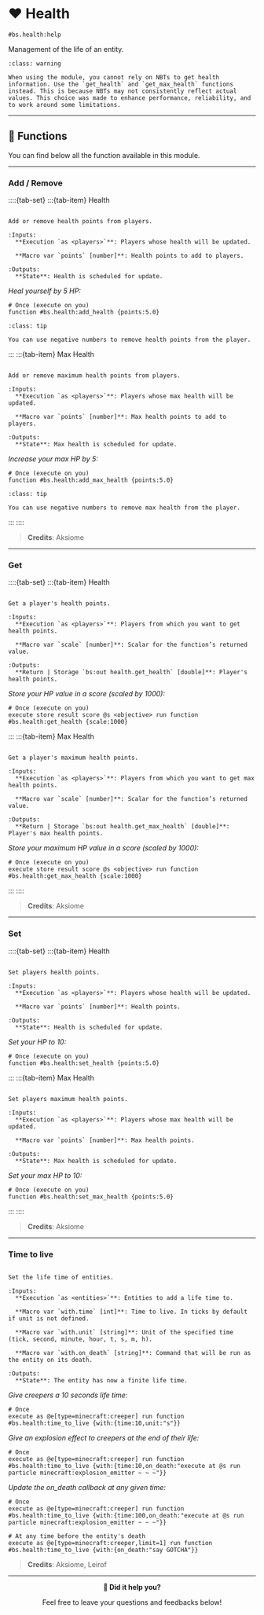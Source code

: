 # ❤️ Health

`#bs.health:help`

Management of the life of an entity.

```{admonition} About NBTs
:class: warning

When using the module, you cannot rely on NBTs to get health information. Use the `get_health` and `get_max_health` functions instead. This is because NBTs may not consistently reflect actual values. This choice was made to enhance performance, reliability, and to work around some limitations.
```

---

## 🔧 Functions

You can find below all the function available in this module.

---

### Add / Remove

::::{tab-set}
:::{tab-item} Health

```{function} #bs.helth:add_health

Add or remove health points from players.

:Inputs:
  **Execution `as <players>`**: Players whose health will be updated.

  **Macro var `points` [number]**: Health points to add to players.

:Outputs:
  **State**: Health is scheduled for update.
```

*Heal yourself by 5 HP:*
```mcfunction
# Once (execute on you)
function #bs.health:add_health {points:5.0}
```

```{admonition} How to remove
:class: tip

You can use negative numbers to remove health points from the player.
```

:::
:::{tab-item} Max Health

```{function} #bs.helth:add_max_health

Add or remove maximum health points from players.

:Inputs:
  **Execution `as <players>`**: Players whose max health will be updated.

  **Macro var `points` [number]**: Max health points to add to players.

:Outputs:
  **State**: Max health is scheduled for update.
```

*Increase your max HP by 5:*
```mcfunction
# Once (execute on you)
function #bs.health:add_max_health {points:5.0}
```

```{admonition} How to remove
:class: tip

You can use negative numbers to remove max health from the player.
```

:::
::::

> **Credits**: Aksiome

---

### Get

::::{tab-set}
:::{tab-item} Health

```{function} #bs.helth:get_health

Get a player's health points.

:Inputs:
  **Execution `as <players>`**: Players from which you want to get health points.

  **Macro var `scale` [number]**: Scalar for the function’s returned value.

:Outputs:
  **Return | Storage `bs:out health.get_health` [double]**: Player's health points.
```

*Store your HP value in a score (scaled by 1000):*
```mcfunction
# Once (execute on you)
execute store result score @s <objective> run function #bs.health:get_health {scale:1000}
```

:::
:::{tab-item} Max Health

```{function} #bs.helth:get_max_health

Get a player's maximum health points.

:Inputs:
  **Execution `as <players>`**: Players from which you want to get max health points.

  **Macro var `scale` [number]**: Scalar for the function’s returned value.

:Outputs:
  **Return | Storage `bs:out health.get_max_health` [double]**: Player's max health points.
```

*Store your maximum HP value in a score (scaled by 1000):*
```mcfunction
# Once (execute on you)
execute store result score @s <objective> run function #bs.health:get_max_health {scale:1000}
```

:::
::::

> **Credits**: Aksiome

---

### Set

::::{tab-set}
:::{tab-item} Health

```{function} #bs.helth:set_health

Set players health points.

:Inputs:
  **Execution `as <players>`**: Players whose health will be updated.

  **Macro var `points` [number]**: Health points.

:Outputs:
  **State**: Health is scheduled for update.
```

*Set your HP to 10:*
```mcfunction
# Once (execute on you)
function #bs.health:set_health {points:5.0}
```

:::
:::{tab-item} Max Health

```{function} #bs.helth:set_max_health

Set players maximum health points.

:Inputs:
  **Execution `as <players>`**: Players whose max health will be updated.

  **Macro var `points` [number]**: Max health points.

:Outputs:
  **State**: Max health is scheduled for update.
```

*Set your max HP to 10:*
```mcfunction
# Once (execute on you)
function #bs.health:set_max_health {points:5.0}
```

:::
::::

> **Credits**: Aksiome

---

### Time to live

```{function} #bs.helth:time_to_live

Set the life time of entities.

:Inputs:
  **Execution `as <entities>`**: Entities to add a life time to.

  **Macro var `with.time` [int]**: Time to live. In ticks by default if unit is not defined.

  **Macro var `with.unit` [string]**: Unit of the specified time (tick, second, minute, hour, t, s, m, h).

  **Macro var `with.on_death` [string]**: Command that will be run as the entity on its death.

:Outputs:
  **State**: The entity has now a finite life time.
```

*Give creepers a 10 seconds life time:*

```mcfunction
# Once
execute as @e[type=minecraft:creeper] run function #bs.health:time_to_live {with:{time:10,unit:"s"}}
```

*Give an explosion effect to creepers at the end of their life:*

```mcfunction
# Once
execute as @e[type=minecraft:creeper] run function #bs.health:time_to_live {with:{time:10,on_death:"execute at @s run particle minecraft:explosion_emitter ~ ~ ~"}}
```

*Update the on_death callback at any given time:*

```mcfunction
# Once
execute as @e[type=minecraft:creeper] run function #bs.health:time_to_live {with:{time:100,on_death:"execute at @s run particle minecraft:explosion_emitter ~ ~ ~"}}

# At any time before the entity's death
execute as @e[type=minecraft:creeper,limit=1] run function #bs.health:time_to_live {with:{on_death:"say GOTCHA"}}
```

> **Credits**: Aksiome, Leirof

---

<div align=center>

**💬 Did it help you?**

Feel free to leave your questions and feedbacks below!

</div>

<script src="https://giscus.app/client.js"
        data-repo="Gunivers/Glibs"
        data-repo-id="R_kgDOHQjqYg"
        data-category="Documentation"
        data-category-id="DIC_kwDOHQjqYs4CUQpy"
        data-mapping="title"
        data-strict="0"
        data-reactions-enabled="1"
        data-emit-metadata="0"
        data-input-position="bottom"
        data-theme="light"
        data-lang="fr"
        data-loading="lazy"
        crossorigin="anonymous"
        async>
</script>
